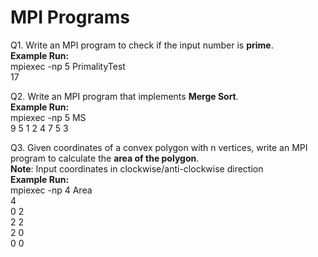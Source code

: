 # MPI Programs

Q1. Write an MPI program to check if the input number is **prime**.  
**Example Run:**  
mpiexec -np 5 PrimalityTest  
17  

Q2. Write an MPI program that implements **Merge Sort**.  
**Example Run:**  
mpiexec -np 5 MS  
9 5 1 2 4 7 5 3  

Q3. Given coordinates of a convex polygon with n vertices, write an MPI program to calculate the **area of the polygon**.  
**Note**: Input coordinates in clockwise/anti-clockwise direction  
**Example Run:**  
mpiexec -np 4 Area  
4  
0 2  
2 2  
2 0  
0 0  